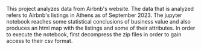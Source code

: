 This project analyzes data from Airbnb's website. The data that is analyzed refers to Airbnb's listings in Athens as of September 2023. 
The jupyter notebook reaches some statistical conclusions of business value and also produces an html map with the listings and some of their attributes.
In order to execute the notebook, first decompress the zip files in order to gain access to their csv format.
